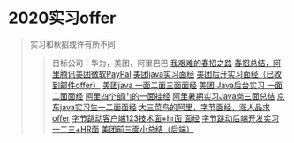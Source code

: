# 2020实习offer
> 实习和秋招或许有所不同
>> 目标公司：华为，美团，阿里巴巴
[我艰难的春招之路](https://www.nowcoder.com/discuss/396949?type=2)
[春招总结，阿里腾讯美团微软PayPal](https://www.nowcoder.com/discuss/396702?type=2)
[美团java实习面经](https://www.nowcoder.com/discuss/374445?type=2)
[美团后开实习面经（已收到邮件offer）](https://www.nowcoder.com/discuss/399276?type=2)
[美团java 一面二面三面面经](https://www.nowcoder.com/discuss/398341?type=2)
[美团 Java后台实习 一面二面面经](https://www.nowcoder.com/discuss/398262?type=2)
[阿里四个部门的一面挂经](https://www.nowcoder.com/discuss/381726?type=2)
[阿里暑期实习Java岗三面总结](https://www.nowcoder.com/discuss/399291?type=2)
[京东java实习生一二面面经](https://www.nowcoder.com/discuss/380495?type=2)
[大三菜鸟的阿里、字节面经，涨人品求offer](https://www.nowcoder.com/discuss/385269?type=2)
[字节跳动客户端123技术面+hr面 面经](https://www.nowcoder.com/discuss/385255?type=2)
[字节跳动后端开发实习 一二三+HR面](https://www.nowcoder.com/discuss/396966?type=2)
[美团前三面小总结（后端）](https://www.nowcoder.com/discuss/385204?type=2)
